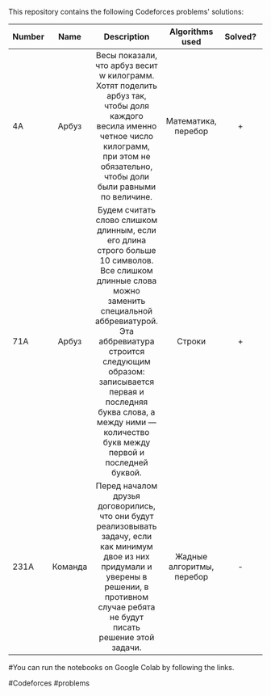 This repository contains the following Codeforces problems' solutions:

| Number        | Name                             | Description                                    |  Algorithms used        |  Solved?   |  Online Notebook |  
| ------------- |:--------------------------------:|:----------------------------------------------:|:-----------------------:|:----------:|-----------------:| 
|  4A           |      Арбуз                     |  Весы показали, что арбуз весит w килограмм. Хотят поделить арбуз так, чтобы доля каждого весила именно четное число килограмм, при этом не обязательно, чтобы доли были равными по величине.     | Математика, перебор        | + |  [My Notebook](https://colab.research.google.com/github/BISH0808/Codeforces-problems/blob/main/4A_Arbuz.ipynb#scrollTo=bnKNvx_ETmK_)
|  71A           |      Арбуз                     |  Будем считать слово слишком длинным, если его длина строго больше 10 символов. Все слишком длинные слова можно заменить специальной аббревиатурой. Эта аббревиатура строится следующим образом: записывается первая и последняя буква слова, а между ними — количество букв между первой и последней буквой.    | Строки        | + |  [My Notebook](https://colab.research.google.com/github/BISH0808/Codeforces-problems/blob/main/Problems_with_solution/71A_Slishkom_dlinnie_slova.ipynb)
|  231A           |      Команда                    |  Перед началом друзья договорились, что они будут реализовывать задачу, если как минимум двое из них придумали и уверены в решении, в противном случае ребята не будут писать решение этой задачи.     | Жадные алгоритмы, перебор       | - | [My Notebook](https://colab.research.google.com/github/BISH0808/Codeforces-problems/blob/main/Problems_in_process/231A_Komanda.ipynb)




#You can run the notebooks on Google Colab by following the links.


 #Codeforces #problems

